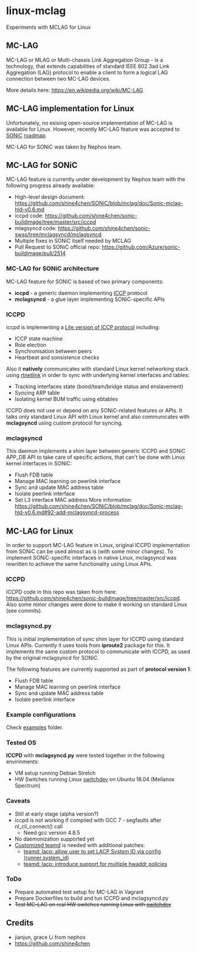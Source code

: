 # linux-mclag
Experiments with MCLAG for Linux

## MC-LAG
MC-LAG or MLAG or Multi-chassis Link Aggregation Group - is a technology, that extends 
capabilities of standard IEEE 802.3ad Link Aggregation (LAG) protocol to enable a client
to form a logical LAG connection between two MC-LAG devices.

More details here: https://en.wikipedia.org/wiki/MC-LAG

## MC-LAG implementation for Linux
Unfortunately, no exising open-source implementation of MC-LAG is available for Linux.
However, recently MC-LAG feature was accepted to [SONiC](https://azure.github.io/SONiC/) [roadmap](https://github.com/Azure/SONiC/wiki/Sonic-Roadmap-Planning).

MC-LAG for SONiC was taken by Nephos team.

## MC-LAG for SONiC
MC-LAG feature is currently under development by Nephos team with the following progress already available:
- High-level design document: https://github.com/shine4chen/SONiC/blob/mclag/doc/Sonic-mclag-hld-v0.6.md
- iccpd code: https://github.com/shine4chen/sonic-buildimage/tree/master/src/iccpd 
- mlagsyncd code: https://github.com/shine4chen/sonic-swss/tree/mclagsyncd/mclagsyncd
- Multiple fixes in SONiC itself needed by MCLAG
- Pull Request to SONiC official repo: https://github.com/Azure/sonic-buildimage/pull/2514

### MC-LAG for SONiC architecture
MC-LAG feature for SONiC is based of two primary components:
- **iccpd** - a generic daemon implementing [ICCP](https://tools.ietf.org/html/rfc7275) protocol
- **mclagsyncd** - a glue layer implementing SONiC-specific APIs

### ICCPD
iccpd is implementing a [Lite version of ICCP protocol](https://github.com/shine4chen/SONiC/blob/mclag/doc/Sonic-mclag-hld-v0.6.md#51-use-cases-supported-by-iccp-lite) including:
- ICCP state machine
- Role election
- Synchronisation between peers
- Heartbeat and sonsistence checks

Also it **natively** communicates with standard Linux kernel networking stack using [rtnetlink](http://man7.org/linux/man-pages/man7/rtnetlink.7.html) in order to sync with underlying kernel interfaces and tables:
- Tracking interfaces state (bond/team/bridge status and enslavement)
- Syncing ARP table
- Isolating kernel BUM traffic using ebtables

ICCPD does not use or depend on any SONiC-related features or APIs. 
It talks only standard Linux API with Linux kernel and also communicates with **mclagsyncd** using custom protocol for syncing.

### mclagsyncd
This daemon implements a shim layer between generic ICCPD and SONiC APP_DB API to take care of specific actions, that can't be done with Linux kernel interfaces in SONiC:
- Flush FDB table
- Manage MAC learning on peerlink interface
- Sync and update MAC address table
- Isolate peerlink interface
- Set L3 interface MAC address
More information: https://github.com/shine4chen/SONiC/blob/mclag/doc/Sonic-mclag-hld-v0.6.md#92-add-mclagsyncd-process 

## MC-LAG for Linux
In order to support MC-LAG feature in Linux, original ICCPD implementation from SONiC can be used almost as is (with some minor changes).
To implement SONiC-specific interfaces in native Linux, mclagsyncd was rewritten to achieve the same functionality using Linux APIs.

### ICCPD
ICCPD code in this repo was taken from here: https://github.com/shine4chen/sonic-buildimage/tree/master/src/iccpd.
Also some minor changes were done to make it working on standard Linux (see commits).

### mclagsyncd.py
This is initial implementation of sync shim layer for ICCPD using standard Linux APIs. Currently it uses tools from **iproute2** package for this.
It implements the same custom protocol to communicate with ICCPD, as used by the original mclagsyncd for SONiC.

The following features are currently supported as part of **protocol version 1**:
- Flush FDB table
- Manage MAC learning on peerlink interface
- Sync and update MAC address table
- Isolate peerlink interface

### Example configurations
Check [examples](https://github.com/kvadrage/linux-mclag/tree/master/examples) folder.

### Tested OS
**ICCPD** with **mclagsyncd.py** were tested together in the following envirinments:
- VM setup running Debian Stretch
- HW Switches running Linux [switchdev](https://github.com/Mellanox/mlxsw/wiki/Overview) on Ubuntu 18.04 (Mellanox Spectrum)

### Caveats
- Still at early stage (alpha version?)
- iccpd is not working if compiled with GCC 7 - segfaults after nl_cli_connect() call
  - Need gcc version 4.8.5
- No daemonization supported yet
- [Customized teamd](https://github.com/kvadrage/libteam/tree/mlag_fixes_2) is needed with additional patches:
   - [teamd: lacp: allow user to set LACP System ID via config (runner.system_id)](https://github.com/kvadrage/libteam/commit/913ae060a7c38ee3f852392e11800ccccbcbe941)
   - [teamd: lacp: introduce support for multiple hwaddr policies](https://github.com/kvadrage/libteam/commit/53546fe30677a421e432c25f1d1f3cb1687d14e5)


### ToDo
- Prepare automated test setup for MC-LAG in Vagrant
- Prepare Dockerfiles to build and tun ICCPD and mclagsyncd.py
- ~~Test MC-LAG on real HW switches running Linux with [switchdev](https://github.com/mellanox/mlxsw/wiki)~~

## Credits
- jianjun, grace Li from nephos
- https://github.com/shine4chen